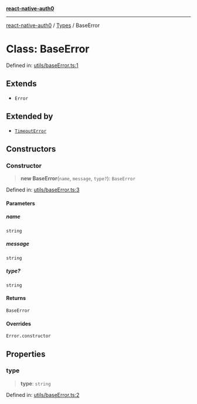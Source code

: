 [**react-native-auth0**](../../README.md)

---

[react-native-auth0](../../globals.md) / [Types](../README.md) / BaseError

# Class: BaseError

Defined in: [utils/baseError.ts:1](https://github.com/auth0/react-native-auth0/blob/64b3136e2ba68da80f979438fc7bc3abab9becdd/src/utils/baseError.ts#L1)

## Extends

- `Error`

## Extended by

- [`TimeoutError`](../../classes/TimeoutError.md)

## Constructors

### Constructor

> **new BaseError**(`name`, `message`, `type?`): `BaseError`

Defined in: [utils/baseError.ts:3](https://github.com/auth0/react-native-auth0/blob/64b3136e2ba68da80f979438fc7bc3abab9becdd/src/utils/baseError.ts#L3)

#### Parameters

##### name

`string`

##### message

`string`

##### type?

`string`

#### Returns

`BaseError`

#### Overrides

`Error.constructor`

## Properties

### type

> **type**: `string`

Defined in: [utils/baseError.ts:2](https://github.com/auth0/react-native-auth0/blob/64b3136e2ba68da80f979438fc7bc3abab9becdd/src/utils/baseError.ts#L2)
